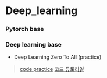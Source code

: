 # Deep_learning

### Pytorch base

### Deep learning base
- Deep Learning Zero To All (practice) 
> [code practice](https://github.com/rbdus0715/Deep_learning/tree/main/torch-deep-learning)
> [코드 튜토리얼](https://blog.naver.com/rbdus0715/222880814952)

